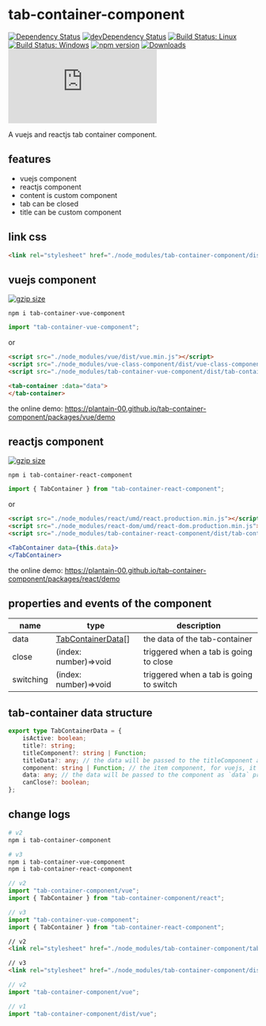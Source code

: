 # tab-container-component

[![Dependency Status](https://david-dm.org/plantain-00/tab-container-component.svg)](https://david-dm.org/plantain-00/tab-container-component)
[![devDependency Status](https://david-dm.org/plantain-00/tab-container-component/dev-status.svg)](https://david-dm.org/plantain-00/tab-container-component#info=devDependencies)
[![Build Status: Linux](https://travis-ci.org/plantain-00/tab-container-component.svg?branch=master)](https://travis-ci.org/plantain-00/tab-container-component)
[![Build Status: Windows](https://ci.appveyor.com/api/projects/status/github/plantain-00/tab-container-component?branch=master&svg=true)](https://ci.appveyor.com/project/plantain-00/tab-container-component/branch/master)
[![npm version](https://badge.fury.io/js/tab-container-component.svg)](https://badge.fury.io/js/tab-container-component)
[![Downloads](https://img.shields.io/npm/dm/tab-container-component.svg)](https://www.npmjs.com/package/tab-container-component)
[![type-coverage](https://img.shields.io/badge/dynamic/json.svg?label=type-coverage&prefix=%E2%89%A5&suffix=%&query=$.typeCoverage.atLeast&uri=https%3A%2F%2Fraw.githubusercontent.com%2Fplantain-00%2Ftab-container-component%2Fmaster%2Fpackage.json)](https://github.com/plantain-00/tab-container-component)

A vuejs and reactjs tab container component.

## features

+ vuejs component
+ reactjs component
+ content is custom component
+ tab can be closed
+ title can be custom component

## link css

```html
<link rel="stylesheet" href="./node_modules/tab-container-component/dist/tab-container.min.css" />
```

## vuejs component

[![gzip size](https://img.badgesize.io/https://unpkg.com/tab-container-vue-component?compression=gzip)](https://unpkg.com/tab-container-vue-component)

`npm i tab-container-vue-component`

```ts
import "tab-container-vue-component";
```

or

```html
<script src="./node_modules/vue/dist/vue.min.js"></script>
<script src="./node_modules/vue-class-component/dist/vue-class-component.min.js"></script>
<script src="./node_modules/tab-container-vue-component/dist/tab-container-vue-component.min.js"></script>
```

```html
<tab-container :data="data">
</tab-container>
```

the online demo: <https://plantain-00.github.io/tab-container-component/packages/vue/demo>

## reactjs component

[![gzip size](https://img.badgesize.io/https://unpkg.com/tab-container-react-component?compression=gzip)](https://unpkg.com/tab-container-react-component)

`npm i tab-container-react-component`

```ts
import { TabContainer } from "tab-container-react-component";
```

or

```html
<script src="./node_modules/react/umd/react.production.min.js"></script>
<script src="./node_modules/react-dom/umd/react-dom.production.min.js"></script>
<script src="./node_modules/tab-container-react-component/dist/tab-container-react-component.min.js"></script>
```

```jsx
<TabContainer data={this.data}>
</TabContainer>
```

the online demo: <https://plantain-00.github.io/tab-container-component/packages/react/demo>

## properties and events of the component

name | type | description
--- | --- | ---
data | [TabContainerData](#tab-container-data-structure)[] | the data of the tab-container
close | (index: number)=>void | triggered when a tab is going to close
switching | (index: number)=>void | triggered when a tab is going to switch

## tab-container data structure

```ts
export type TabContainerData = {
    isActive: boolean;
    title?: string;
    titleComponent?: string | Function;
    titleData?: any; // the data will be passed to the titleComponent as `data` props
    component: string | Function; // the item component, for vuejs, it is the component name, for reactjs, it is the class object
    data: any; // the data will be passed to the component as `data` props
    canClose?: boolean;
};
```

## change logs

```bash
# v2
npm i tab-container-component

# v3
npm i tab-container-vue-component
npm i tab-container-react-component
```

```ts
// v2
import "tab-container-component/vue";
import { TabContainer } from "tab-container-component/react";

// v3
import "tab-container-vue-component";
import { TabContainer } from "tab-container-react-component";
```

```html
// v2
<link rel="stylesheet" href="./node_modules/tab-container-component/tab-container.min.css" />

// v3
<link rel="stylesheet" href="./node_modules/tab-container-component/dist/tab-container.min.css" />
```

```ts
// v2
import "tab-container-component/vue";

// v1
import "tab-container-component/dist/vue";
```
